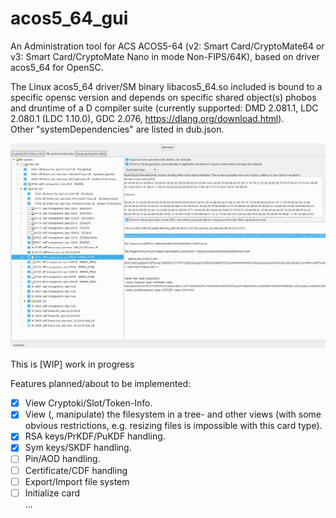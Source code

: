 # acos5_64_gui
An Administration tool for ACS ACOS5-64 (v2: Smart Card/CryptoMate64 or v3: Smart Card/CryptoMate Nano in mode Non-FIPS/64K), based on driver acos5_64 for OpenSC.

The Linux acos5_64 driver/SM binary libacos5_64.so included is bound to a specific opensc version and depends on specific shared object(s) phobos and druntime of a D compiler suite (currently supported: DMD 2.081.1, LDC 2.080.1 (LDC 1.10.0), GDC 2.076, https://dlang.org/download.html).<br>
Other "systemDependencies" are listed in dub.json.<br>

![alt text](Screenshot_20180620_acos5_64_gui.png)

This is [WIP] work in progress

Features planned/about to be implemented:

- [x] View Cryptoki/Slot/Token-Info.<br>
- [x] View (, manipulate) the filesystem in a tree- and other views (with some obvious restrictions, e.g. resizing files is impossible with this card type).<br>
- [x] RSA keys/PrKDF/PuKDF handling.<br>
- [x] Sym keys/SKDF handling.<br>
- [ ] Pin/AOD handling.<br>
- [ ] Certificate/CDF handling<br>
- [ ] Export/Import file system<br>
- [ ] Initialize card<br>
...

